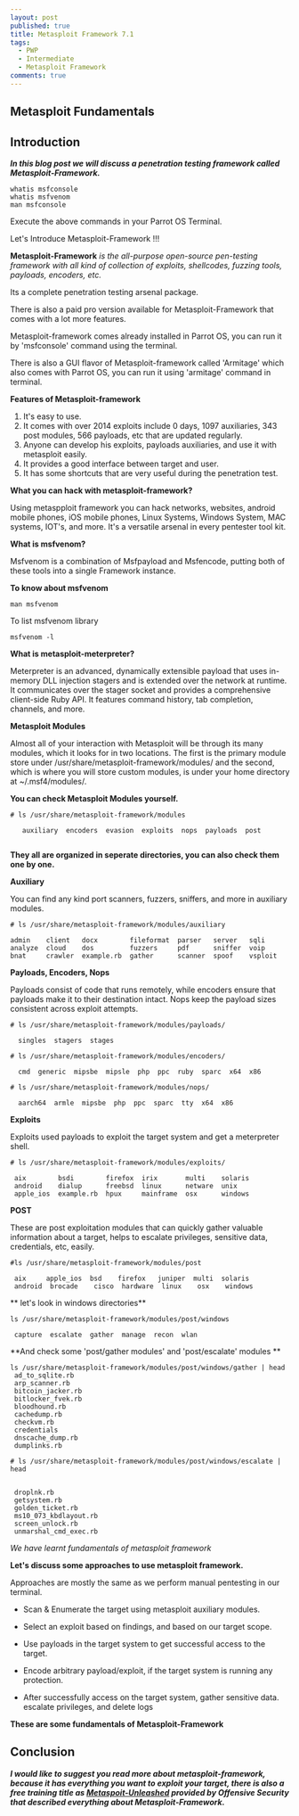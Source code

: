 ```yaml
---
layout: post
published: true
title: Metasploit Framework 7.1
tags:
  - PWP
  - Intermediate
  - Metasploit Framework
comments: true
---
```

## Metasploit Fundamentals


## Introduction

_**In this blog post we will discuss a penetration testing framework called Metasploit-Framework.**_


```
whatis msfconsole
whatis msfvenom
man msfconsole
```

Execute the above commands in your Parrot OS Terminal.

Let's Introduce Metasploit-Framework !!!

**Metasploit-Framework** _is the all-purpose open-source pen-testing framework with all kind of collection of exploits, shellcodes, fuzzing tools, payloads, encoders, etc._

Its a complete penetration testing arsenal package.

There is also a paid pro version available for Metasploit-Framework that comes with a lot more features.


Metasploit-framework comes already installed in Parrot OS, you can run it by 'msfconsole' command using the terminal.

There is also a GUI flavor of Metasploit-framework called 'Armitage' which also comes with Parrot OS, you can run it using 'armitage' command in terminal.


**Features of Metasploit-framework**


1. It's easy to use.
2. It comes with over 2014 exploits include 0 days, 1097 auxiliaries, 343 post modules, 566 payloads, etc that are updated regularly.
3. Anyone can develop his exploits, payloads auxiliaries, and use it with metasploit easily.
4. It provides a good interface between target and user.
5. It has some shortcuts that are very useful during the penetration test.



**What you can hack with metasploit-framework?**

Using metaspploit framework you can hack networks, websites, android mobile phones, iOS mobile phones, Linux Systems, Windows System, MAC systems, IOT's, and more.
It's a versatile arsenal in every pentester tool kit.

**What is msfvenom?**

Msfvenom is a combination of Msfpayload and Msfencode, putting both of these tools into a single Framework instance.

**To know about msfvenom**

```
man msfvenom
```
To list msfvenom library

```
msfvenom -l
```


**What is metasploit-meterpreter?**


Meterpreter is an advanced, dynamically extensible payload that uses in-memory DLL injection stagers and is extended over the network at runtime. It communicates over the stager socket and provides a comprehensive client-side Ruby API. It features command history, tab completion, channels, and more.


**Metasploit Modules**

Almost all of your interaction with Metasploit will be through its many modules, which it looks for in two locations. The first is the primary module store under /usr/share/metasploit-framework/modules/ and the second, which is where you will store custom modules, is under your home directory at ~/.msf4/modules/.

**You can check Metasploit Modules yourself.**
```
# ls /usr/share/metasploit-framework/modules
   
   auxiliary  encoders  evasion  exploits  nops  payloads  post   
 
```

**They all are organized in seperate directories, you can also check them one by one.**


**Auxiliary**

You can find any kind port scanners, fuzzers, sniffers, and more in auxiliary modules.

```
# ls /usr/share/metasploit-framework/modules/auxiliary 

admin	 client   docx	      fileformat  parser   server   sqli
analyze  cloud	  dos	      fuzzers	  pdf	   sniffer  voip
bnat	 crawler  example.rb  gather	  scanner  spoof    vsploit

```

**Payloads, Encoders, Nops**

Payloads consist of code that runs remotely, while encoders ensure that payloads make it to their destination intact. Nops keep the payload sizes consistent across exploit attempts.

```
# ls /usr/share/metasploit-framework/modules/payloads/
  
  singles  stagers  stages

# ls /usr/share/metasploit-framework/modules/encoders/
  
  cmd  generic  mipsbe  mipsle  php  ppc  ruby  sparc  x64  x86

# ls /usr/share/metasploit-framework/modules/nops/
  
  aarch64  armle  mipsbe  php  ppc  sparc  tty  x64  x86

```

**Exploits**

Exploits used payloads to exploit the target system and get a meterpreter shell.

```
# ls /usr/share/metasploit-framework/modules/exploits/

 aix        bsdi        firefox  irix       multi    solaris
 android    dialup      freebsd  linux      netware  unix
 apple_ios  example.rb  hpux     mainframe  osx      windows

```

**POST** 

These are post exploitation modules that can quickly gather valuable information about a target, helps to escalate privileges, sensitive data, credentials, etc, easily.

```
#ls /usr/share/metasploit-framework/modules/post

 aix	 apple_ios  bsd    firefox   juniper  multi  solaris
 android  brocade    cisco  hardware  linux    osx    windows

```

** let's look in windows directories**

```
ls /usr/share/metasploit-framework/modules/post/windows

 capture  escalate  gather  manage  recon  wlan

```
**And check some 'post/gather modules' and 'post/escalate' modules **

```
ls /usr/share/metasploit-framework/modules/post/windows/gather | head
 ad_to_sqlite.rb
 arp_scanner.rb
 bitcoin_jacker.rb
 bitlocker_fvek.rb
 bloodhound.rb
 cachedump.rb
 checkvm.rb
 credentials
 dnscache_dump.rb
 dumplinks.rb

```

```
# ls /usr/share/metasploit-framework/modules/post/windows/escalate | head
 

 droplnk.rb
 getsystem.rb
 golden_ticket.rb
 ms10_073_kbdlayout.rb
 screen_unlock.rb
 unmarshal_cmd_exec.rb

```

_We have learnt fundamentals of metasploit framework_

**Let's discuss some approaches to use metasploit framework.**

Approaches are mostly the same as we perform manual pentesting in our terminal.

* Scan & Enumerate the target using metasploit auxiliary modules.

* Select an exploit based on findings, and based on our target scope.

* Use payloads in the target system to get successful access to the target.

* Encode arbitrary payload/exploit, if the target system is running any protection.

* After successfully access on the target system, gather sensitive data. escalate privileges, and delete logs



**These are some fundamentals of Metasploit-Framework**


## Conclusion

_**I would like to suggest you read more about metasploit-framework, because it has everything you want to exploit your target, there is also a free training title as [Metaspoit-Unleashed](https://www.offensive-security.com/metasploit-unleashed/) provided by Offensive Security that described everything about Metasploit-Framework.**_

